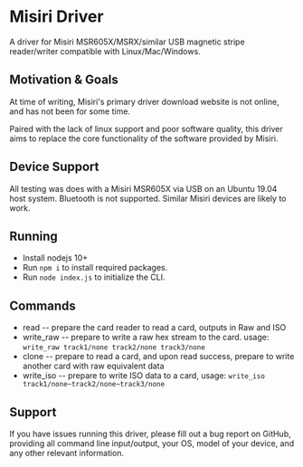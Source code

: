 # Misiri Driver

A driver for Misiri MSR605X/MSRX/similar USB magnetic stripe reader/writer compatible with Linux/Mac/Windows.

## Motivation & Goals

At time of writing, Misiri's primary driver download website is not online, and has not been for some time.

Paired with the lack of linux support and poor software quality, this driver aims to replace the core functionality of the software provided by Misiri.

## Device Support

All testing was does with a Misiri MSR605X via USB on an Ubuntu 19.04 host system. Bluetooth is not supported. Similar Misiri devices are likely to work.

## Running

* Install nodejs 10+
* Run `npm i` to install required packages.
* Run `node index.js` to initialize the CLI.

## Commands

* read -- prepare the card reader to read a card, outputs in Raw and ISO
* write_raw -- prepare to write a raw hex stream to the card. usage: `write_raw track1/none track2/none track3/none`
* clone -- prepare to read a card, and upon read success, prepare to write another card with raw equivalent data
* write_iso -- prepare to write ISO data to a card, usage: `write_iso track1/none~track2/none~track3/none`

## Support

If you have issues running this driver, please fill out a bug report on GitHub, providing all command line input/output, your OS, model of your device, and any other relevant information.
